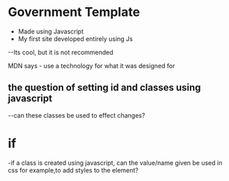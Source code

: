 # Government Template
- Made using Javascript
- My first site developed entirely using Js

--Its cool, but it is not recommended

MDN says - use a technology for what it was designed for


## the question of setting id and classes using javascript 
--can these classes be used to effect changes?
# if
-if a class is created using javascript, can the value/name given be used in css 
for example,to add styles to the element?
